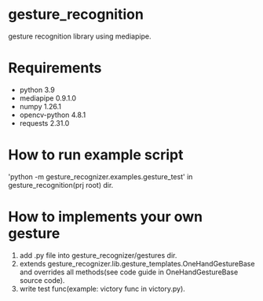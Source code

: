 # gesture_recognition
gesture recognition library using mediapipe.

# Requirements
- python 3.9
- mediapipe 0.9.1.0
- numpy 1.26.1
- opencv-python 4.8.1
- requests 2.31.0

# How to run example script
'python -m gesture_recognizer.examples.gesture_test' in gesture_recognition(prj root) dir.

# How to implements your own gesture
1. add .py file into gesture_recognizer/gestures dir.
2. extends gesture_recognizer.lib.gesture_templates.OneHandGestureBase and overrides all methods(see code guide in OneHandGestureBase source code).
3. write test func(example: victory func in victory.py).

